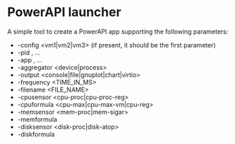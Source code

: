# PowerAPI launcher

A simple tool to create a PowerAPI app supporting the following parameters:
 * -config <vm1|vm2|vm3> (if present, it should be the first parameter)
 * -pid <PID1>,<PID2> ...
 * -app <APP1>,<APP2> ...
 * -aggregator <device|process>
 * -output <console|file|gnuplot|chart|virtio>
 * -frequency <TIME_IN_MS>
 * -filename <FILE_NAME>
 * -cpusensor <cpu-proc|cpu-proc-reg>
 * -cpuformula <cpu-max|cpu-max-vm|cpu-reg>
 * -memsensor <mem-proc|mem-sigar>
 * -memformula <mem-single>
 * -disksensor <disk-proc|disk-atop>
 * -diskformula <disk-single>
